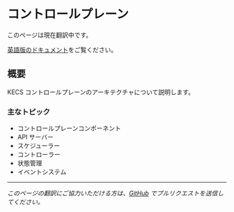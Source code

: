# コントロールプレーン

このページは現在翻訳中です。

[英語版のドキュメント](/architecture/control-plane)をご覧ください。

## 概要

KECS コントロールプレーンのアーキテクチャについて説明します。

### 主なトピック

- コントロールプレーンコンポーネント
- API サーバー
- スケジューラー
- コントローラー
- 状態管理
- イベントシステム

---

*このページの翻訳にご協力いただける方は、[GitHub](https://github.com/nandemo-ya/kecs) でプルリクエストを送信してください。*